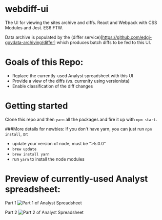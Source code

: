 # webdiff-ui
The UI for viewing the sites archive and diffs. React and Webpack with CSS Modules and Jest. ES6 FTW.

Data archive is populated by the (differ service)[https://github.com/edgi-govdata-archiving/differ] which produces batch diffs to be fed to this UI.

# Goals of this Repo:
* Replace the currently-used Analyst spreadsheet with this UI 
* Provide a view of the diffs (vs. currenlty using versionista)
* Enable classification of the diff changes 

# Getting started
Clone this repo and then `yarn` all the packages and fire it up with `npm start`. 

###More details for newbies:
If you don't have yarn, you can just run `npm install`, or:
* update your version of node, must be ">5.0.0"
* `brew update`
* `brew install yarn`
* run `yarn` to install the node modules

# Preview of currently-used Analyst spreadsheet:
Part 1
![Part 1 of Analyst Spreadsheet](https://cloud.githubusercontent.com/assets/6733241/22858197/d76cb55e-f06a-11e6-8451-acfcd20a6813.png)

Part 2
![Part 2 of Analyst Spreadsheet](https://cloud.githubusercontent.com/assets/6733241/22858196/d76c73fa-f06a-11e6-98e2-e2f2a0f65438.png)
